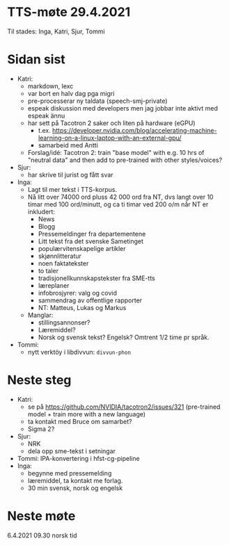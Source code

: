 # TTS-møte 29.4.2021

Til stades: Inga, Katri, Sjur, Tommi

# Sidan sist

- Katri:
	* markdown, lexc
	* var bort en halv dag pga migri
	* pre-processerar ny taldata (speech-smj-private)
	* espeak diskussion med developers men jag jobbar inte aktivt med espeak ännu
	* har sett på Tacotron 2 saker och liten på hardware (eGPU)
		* t.ex. https://developer.nvidia.com/blog/accelerating-machine-learning-on-a-linux-laptop-with-an-external-gpu/
		* samarbeid med Antti
	* Forslag/idé: Tacotron 2: train "base model" with e.g. 10 hrs of "neutral data" and then add to pre-trained with other styles/voices?
- Sjur:
    - har skrive til jurist og fått svar
- Inga:
    * Lagt til mer tekst i TTS-korpus.
    * Nå litt over 74000 ord pluss 42 000 ord fra NT, dvs langt over 10 timar med 100 ord/minutt, og ca ti timar ved 200 o/m når NT er inkludert:
		* News
		* Blogg
		* Pressemeldinger fra departementene
		* Litt tekst fra det svenske Sametinget
		* populærvitenskapelige artikler
		* skjønnlitteratur
		* noen faktatekster
		* to taler
		* tradisjonellkunnskapstekster fra SME-tts
		* læreplaner
		* infobrosjyrer: valg og covid
		* sammendrag av offentlige rapporter
		* NT: Matteus, Lukas og Markus
	* Manglar:
		* stillingsannonser?
		* Læremiddel?
		* Norsk og svensk tekst? Engelsk? Omtrent 1/2 time pr språk.
- Tommi:
    * nytt verktöy i libdivvun: `divvun-phon`

# Neste steg
- Katri:
    - se på https://github.com/NVIDIA/tacotron2/issues/321 (pre-trained model + train more with a new language)
    - ta kontakt med Bruce om samarbet?
    - Sigma 2?
- Sjur:
    - NRK
    - dela opp sme-tekst i setningar
- Tommi: IPA-konvertering i hfst-cg-pipeline
- Inga:
    - begynne med pressemelding
    - læremiddel, ta kontakt me forlag.
    - 30 min svensk, norsk og engelsk

# Neste møte

6.4.2021 09.30 norsk tid
